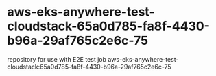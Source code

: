 # aws-eks-anywhere-test-cloudstack-65a0d785-fa8f-4430-b96a-29af765c2e6c-75
repository for use with E2E test job aws-eks-anywhere-test-cloudstack:65a0d785-fa8f-4430-b96a-29af765c2e6c-75
